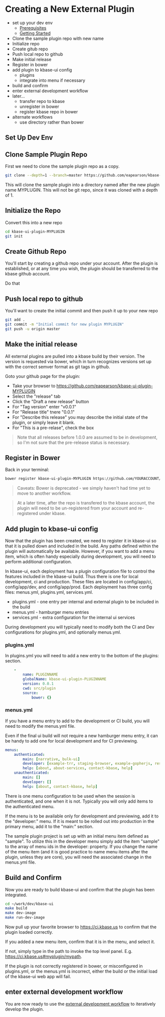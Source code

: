 # Creating a New External Plugin

- set up your dev env
    - [Prerequisites](prerequisites.md)
    - [Getting Started](getting-started.md)
- Clone the sample plugin repo with new name
- Initialize repo
- Create gitub repo
- Push local repo to github
- Make initial release
- Register in bower
- add plugin to kbase-ui config
    - plugins
    - integrate into menu if necessary
- build and confirm
- enter external development workflow
- later...
    - transfer repo to kbase
    - unregister in bower
    - register kbase repo in bower
- alternate workflows
    - use directory rather than bower



## Set Up Dev Env

## Clone Sample Plugin Repo

First we need to clone the sample plugin repo as a copy.

```bash
git clone --depth=1 --branch=master https://github.com/eapearson/kbase-ui-plugin-sample kbase-ui-plugin-MYPLUGIN
```

This will clone the sample plugin into a directory named after the new plugin name MYPLUGIN. This will not be git repo, since it was cloned with a depth of 1.

## Initialize the Repo

Convert this into a new repo

```bash
cd kbase-ui-plugin-MYPLUGIN
git init
```

## Create Github Repo

You'll start by creating a github repo under your account. After the plugin is established, or at any time you wish, the plugin should be transferred to the kbase github account.

Do that

## Push local repo to github

You'll want to create the initial commit and then push it up to your new repo

```bash
git add .
git commit -m "Initial commit for new plugin MYPLUGIN"
git push -u origin master
```

## Make the initial release

All external plugins are pulled into a kbase build by their version. The version is requested via bower, which in turn recognizes versions set up with the correct semver format as git tags in github.

Goto your github page for the plugin:

- Take your browser to https://github.com/eapearson/kbase-ui-plugin-MYPLUGIN
- Select the "release" tab
- Click the "Draft a new release" button
- For "Tag version" enter "v0.0.1"
- For "Release title" tnere "0.0.1"
- For "Describe this release" you may describe the initial state of the plugin, or simply leave it blank.
- For "This is a pre-relase", check the box

> Note that all releases before 1.0.0 are assumed to be in development, so I'm not sure that the pre-release status is necessary.

## Register in Bower

Back in your terminal:

```bash
bower register kbase-ui-plugin-MYPLUGIN https://github.com/YOURACCOUNT/kbase-ui-plugin-MYPLUGIN
```

> Caveats: Bower is deprecated - we simply haven't had time yet to move to another workflow.

> At a later time, after the repo is transfered to the kbase account, the plugin will need to be un-registered from your account and re-registered under kbase.


## Add plugin to kbase-ui config

Now that the plugin has been created, we need to register it in kbase-ui so that it is pulled down and included in the build. Any paths defined within the plugin will automatically be available. However, if you want to add a menu item, which is often handy especially during development, you will need to perform additional configuration.

In kbase-ui, each deployment has a plugin configuration file to control the features included in the kbase-ui build. Thus there is one for local development, ci and production. These files are located in config/app/ci, config/app/dev, and config/app/prod. Each deployment has three config files: menus.yml, plugins.yml, services.yml.

- plugins.yml - one entry per internal and external plugin to be included in the build
- menus.yml - hamburger menu entries
- services.yml - extra configuration for the internal ui services

During development you will typically need to modify both the CI and Dev configurations for plugins.yml, and optionally menus.yml.

### plugins.yml

In plugins.yml you will need to add a new entry to the bottom of the plugins: section.

```yaml
    -
        name: PLUGINNAME
        globalName: kbase-ui-plugin-PLUGINNAME
        version: 0.0.1
        cwd: src/plugin
        source:
            bower: {}
```

### menus.yml

If you have a menu entry to add to the development or CI build, you will need to modify the menus.yml file.

Even if the final ui build will not require a new hamburger menu entry, it can be handy to add one for local development and for CI previewing.

```yaml
menus:
    authenticated:
        main: [narrative, bulk-ui]
        developer: [example-trr, staging-browser, example-gopherjs, reske-admin, reske-object-search,jgi-search, tester, test_dynamic_table, paveldemo, sdkclientstest, databrowser, typebrowser, jobbrowser, shockbrowser]
        help: [about, about-services, contact-kbase, help]
    unauthenticated:
        main: []
        developer: []
        help: [about, contact-kbase, help]
```

There is one menu configuration to be used when the session is authenticated, and one when it is not. Typically you will only add items to the authenticated menu.

If the menu is to be available only for development and previewing, add it to the "developer:" menu. If it is meant to be rolled out into production in the primary menu, add it to the "main:" section. 

The sample plugin project is set up with an initial menu item defined as "sample". To utilize this in the developer menu simply add the item "sample" to the array of menu ids in the developer: property. If you change the name of the menu item (and it is good practice to name menu items after the plugin, unless they are core), you will need the associated change in the menus.yml file.

## Build and Confirm

Now you are ready to build kbase-ui and confirm that the plugin has been integrated.

```bash
cd ~/work/dev/kbase-ui
make build
make dev-image
make run-dev-image
```

Now pull up your favorite browser to https://ci.kbase.us to confirm that the plugin loaded correctly.

If you added a new menu item, confirm that it is in the menu, and select it.

If not, simply type in the path to invoke the top level panel. E.g. https://ci.kbase.us#myplugin/mypath.

If the plugin is not correctly registered in bower, or misconfigured in plugins.yml, or the menus.yml is incorrect, either the build or the initial load of the kbase-ui web app will fail.

## enter external development workflow

You are now ready to use the [external development workflow](developing-external-plugins.md) to iteratively develop the plugin.